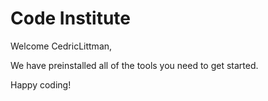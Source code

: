 # Code Institute

Welcome CedricLittman,

We have preinstalled all of the tools you need to get started.

Happy coding!